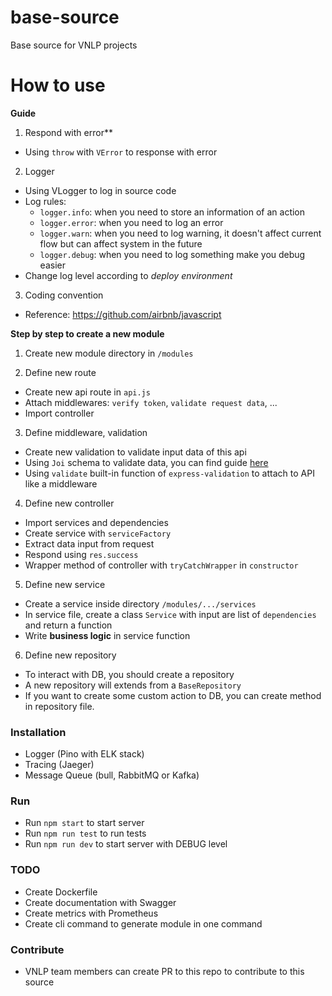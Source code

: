 # base-source
Base source for VNLP projects

# How to use

**Guide**
1. Respond with error**
- Using `throw` with `VError` to response with error

2. Logger
- Using VLogger to log in source code
- Log rules:
    - `logger.info`: when you need to store an information of an action
    - `logger.error`: when you need to log an error
    - `logger.warn`: when you need to log warning, it doesn't affect current flow but can affect system in the future
    - `logger.debug`: when you need to log something make you debug easier
- Change log level according to *deploy environment*

3. Coding convention
- Reference: https://github.com/airbnb/javascript

**Step by step to create a new module**
1. Create new module directory in `/modules`

2. Define new route
- Create new api route in `api.js`
- Attach middlewares: `verify token`, `validate request data`, ...
- Import controller

3. Define middleware, validation
- Create new validation to validate input data of this api
- Using `Joi` schema to validate data, you can find guide [here](https://joi.dev/api/?v=17.4.2)
- Using `validate` built-in function of `express-validation` to attach to API like a middleware

4. Define new controller
- Import services and dependencies
- Create service with `serviceFactory`
- Extract data input from request
- Respond using `res.success`
- Wrapper method of controller with `tryCatchWrapper` in `constructor`

5. Define new service
- Create a service inside directory `/modules/.../services`
- In service file, create a class `Service` with input are list of `dependencies` and return a function
- Write **business logic** in service function

6. Define new repository
- To interact with DB, you should create a repository
- A new repository will extends from a `BaseRepository`
- If you want to create some custom action to DB, you can create method in repository file.

### Installation
- Logger (Pino with ELK stack)
- Tracing (Jaeger)
- Message Queue (bull, RabbitMQ or Kafka)

### Run
- Run `npm start` to start server
- Run `npm run test` to run tests
- Run `npm run dev` to start server with DEBUG level

### TODO
- Create Dockerfile
- Create documentation with Swagger
- Create metrics with Prometheus
- Create cli command to generate module in one command


### Contribute
- VNLP team members can create PR to this repo to contribute to this source
